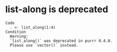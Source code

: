 # list-along is deprecated

    Code
      . <- list_along(1:4)
    Condition
      Warning:
      `list_along()` was deprecated in purrr 0.4.0.
      Please use `vector()` instead.

